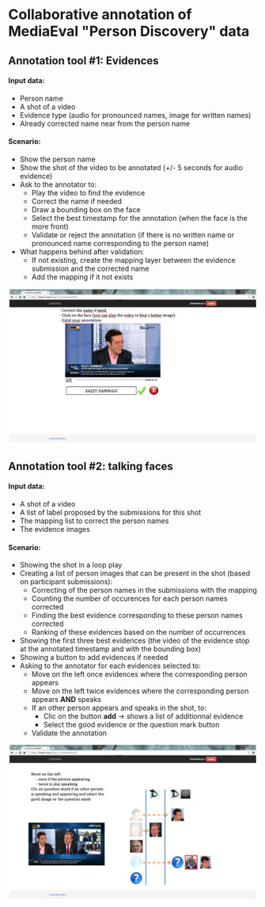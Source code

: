 # Collaborative annotation of MediaEval "Person Discovery" data

## Annotation tool #1: Evidences

#### Input data: 
 - Person name
 - A shot of a video
 - Evidence type (audio for pronounced names, image for written names)
 - Already corrected name near from the person name
 
#### Scenario:
 - Show the person name
 - Show the shot of the video to be annotated (+/- 5 seconds for audio evidence)
 - Ask to the annotator to:
   + Play the video to find the evidence
   + Correct the name if needed
   + Draw a bounding box on the face
   + Select the best timestamp for the annotation (when the face is the more front)
   + Validate or reject the annotation (if there is no written name or pronounced name corresponding to the person name)
 - What happens behind after validation:
   + If not existing, create the mapping layer between the evidence submission and the corrected name
   + Add the mapping if it not exists

![OCR](OCR.png)

## Annotation tool #2: talking faces

#### Input data: 
 - A shot of a video
 - A list of label proposed by the submissions for this shot
 - The mapping list to correct the person names
 - The evidence images

#### Scenario:
 - Showing the shot in a loop play
 - Creating a list of person images that can be present in the shot (based on participant submissions):
   + Correcting of the person names in the submissions with the mapping
   + Counting the number of occurences for each person names corrected
   + Finding the best evidence corresponding to these person names corrected
   + Ranking of these evidences based on the number of occurrences
 - Showing the first three best evidences (the video of the evidence stop at the annotated timestamp and with the bounding box)
 - Showing a button to add evidences if needed
 - Asking to the annotator for each evidences selected to:
   + Move on the left once evidences where the corresponding person appears
   + Move on the left twice evidences where the corresponding person appears **AND** speaks
   + If an other person appears and speaks in the shot, to:
     * Clic on the button **add** -> shows a list of additionnal evidence
     * Select the good evidence or the question mark button
   + Validate the annotation
   
 ![Speaking_face](Speaking_face.png)
